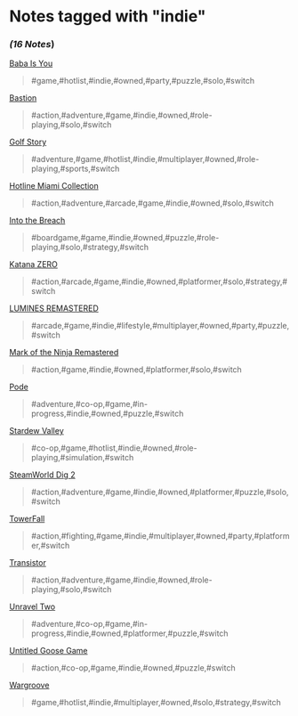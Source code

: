 # Notes tagged with "indie"

### _(16 Notes_)

[Baba Is You](./../Baba%20Is%20You.html)
> #game,#hotlist,#indie,#owned,#party,#puzzle,#solo,#switch

[Bastion](./../Bastion.html)
> #action,#adventure,#game,#indie,#owned,#role-playing,#solo,#switch

[Golf Story](./../Golf%20Story.html)
> #adventure,#game,#hotlist,#indie,#multiplayer,#owned,#role-playing,#sports,#switch

[Hotline Miami Collection](./../Hotline%20Miami%20Collection.html)
> #action,#adventure,#arcade,#game,#indie,#owned,#solo,#switch

[Into the Breach](./../Into%20the%20Breach.html)
> #boardgame,#game,#indie,#owned,#puzzle,#role-playing,#solo,#strategy,#switch

[Katana ZERO](./../Katana%20ZERO.html)
> #action,#arcade,#game,#indie,#owned,#platformer,#solo,#strategy,#switch

[LUMINES REMASTERED](./../LUMINES%20REMASTERED.html)
> #arcade,#game,#indie,#lifestyle,#multiplayer,#owned,#party,#puzzle,#switch

[Mark of the Ninja Remastered](./../Mark%20of%20the%20Ninja%20Remastered.html)
> #action,#game,#indie,#owned,#platformer,#solo,#switch

[Pode](./../Pode.html)
> #adventure,#co-op,#game,#in-progress,#indie,#owned,#puzzle,#switch

[Stardew Valley](./../Stardew%20Valley.html)
> #co-op,#game,#hotlist,#indie,#owned,#role-playing,#simulation,#switch

[SteamWorld Dig 2](./../SteamWorld%20Dig%202.html)
> #action,#adventure,#game,#indie,#owned,#platformer,#puzzle,#solo,#switch

[TowerFall](./../TowerFall.html)
> #action,#fighting,#game,#indie,#multiplayer,#owned,#party,#platformer,#switch

[Transistor](./../Transistor.html)
> #action,#adventure,#game,#indie,#owned,#role-playing,#solo,#switch

[Unravel Two](./../Unravel%20Two.html)
> #adventure,#co-op,#game,#in-progress,#indie,#owned,#platformer,#puzzle,#switch

[Untitled Goose Game](./../Untitled%20Goose%20Game.html)
> #action,#co-op,#game,#indie,#owned,#puzzle,#switch

[Wargroove](./../Wargroove.html)
> #game,#hotlist,#indie,#multiplayer,#owned,#solo,#strategy,#switch


